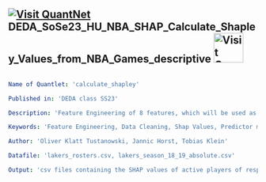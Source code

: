 ## [<img src="https://github.com/QuantLet/Styleguide-and-FAQ/blob/master/pictures/qloqo.png" alt="Visit QuantNet">](http://quantlet.de/) **DEDA_SoSe23_HU_NBA_SHAP_Calculate_Shapley_Values_from_NBA_Games_descriptive** [<img src="https://github.com/QuantLet/Styleguide-and-FAQ/blob/master/pictures/QN2.png" width="60" alt="Visit QuantNet 2.0">](http://quantlet.de/)

```yaml

Name of Quantlet: 'calculate_shapley'

Published in: 'DEDA class SS23'

Description: 'Feature Engineering of 8 features, which will be used as input in our predictor models.   Inspiration of those features came from the so called Dean's factors specifically defined for basketball games'

Keywords: 'Feature Engineering, Data Cleaning, Shap Values, Predictor models, Generalized Shap values'

Author: 'Oliver Klatt Tustanowski, Jannic Horst, Tobias Klein'

Datafile: 'lakers_rosters.csv, lakers_season_18_19_absolute.csv'

Output: 'csv files containing the SHAP values of active players of respective season and team'
